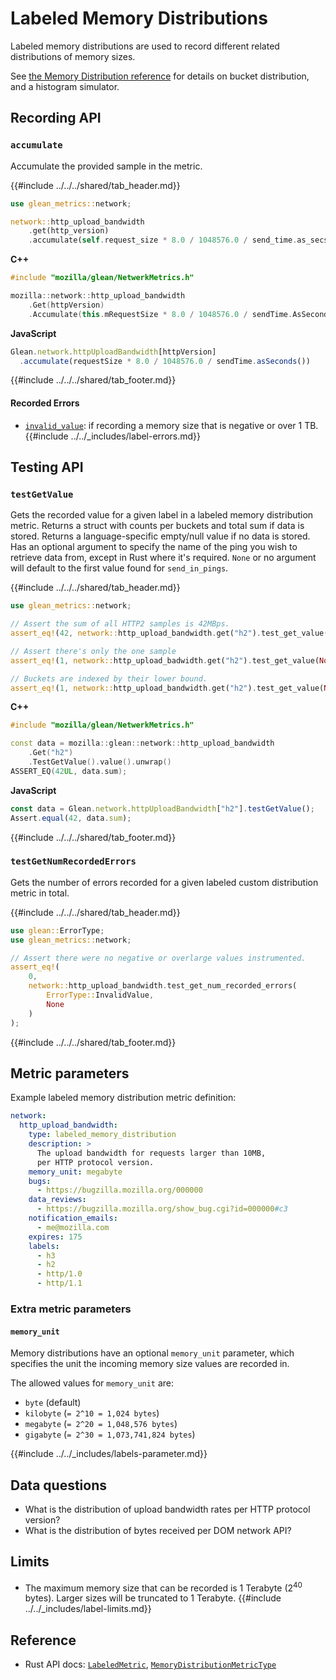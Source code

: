 # Labeled Memory Distributions

Labeled memory distributions are used to record different related distributions of memory sizes.

See [the Memory Distribution reference](memory_distribution.md) for details on bucket distribution,
and a histogram simulator.

## Recording API

### `accumulate`

Accumulate the provided sample in the metric.

{{#include ../../../shared/tab_header.md}}

<div data-lang="Kotlin" class="tab"></div>
<div data-lang="Java" class="tab"></div>
<div data-lang="Swift" class="tab"></div>
<div data-lang="Python" class="tab"></div>
<div data-lang="Rust" class="tab">

```Rust
use glean_metrics::network;

network::http_upload_bandwidth
    .get(http_version)
    .accumulate(self.request_size * 8.0 / 1048576.0 / send_time.as_secs());
```

</div>
<div data-lang="JavaScript" class="tab"></div>
<div data-lang="Firefox Desktop" class="tab">

**C++**

```c++
#include "mozilla/glean/NetwerkMetrics.h"

mozilla::network::http_upload_bandwidth
    .Get(httpVersion)
    .Accumulate(this.mRequestSize * 8.0 / 1048576.0 / sendTime.AsSeconds());
```

**JavaScript**

```js
Glean.network.httpUploadBandwidth[httpVersion]
  .accumulate(requestSize * 8.0 / 1048576.0 / sendTime.asSeconds())
```

</div>

{{#include ../../../shared/tab_footer.md}}

#### Recorded Errors

* [`invalid_value`](../../user/metrics/error-reporting.md): if recording a memory size that is negative or over 1 TB.
{{#include ../../_includes/label-errors.md}}

## Testing API

### `testGetValue`

Gets the recorded value for a given label in a labeled memory distribution metric.
Returns a struct with counts per buckets and total sum if data is stored.
Returns a language-specific empty/null value if no data is stored.
Has an optional argument to specify the name of the ping you wish to retrieve data from, except
in Rust where it's required. `None` or no argument will default to the first value found for `send_in_pings`.

{{#include ../../../shared/tab_header.md}}

<div data-lang="Kotlin" class="tab"></div>
<div data-lang="Java" class="tab"></div>
<div data-lang="Swift" class="tab"></div>
<div data-lang="Python" class="tab"></div>
<div data-lang="Rust" class="tab">

```Rust
use glean_metrics::network;

// Assert the sum of all HTTP2 samples is 42MBps.
assert_eq!(42, network::http_upload_bandwidth.get("h2").test_get_value(None).unwrap().sum);

// Assert there's only the one sample
assert_eq!(1, network::http_upload_badwidth.get("h2").test_get_value(None).unwrap().count);

// Buckets are indexed by their lower bound.
assert_eq!(1, network::http_upload_bandwidth.get("h2").test_get_value(None).unwrap().values[41]);
```

</div>
<div data-lang="JavaScript" class="tab"></div>
<div data-lang="Firefox Desktop" class="tab">

**C++**

```c++
#include "mozilla/glean/NetwerkMetrics.h"

const data = mozilla::glean::network::http_upload_bandwidth
    .Get("h2")
    .TestGetValue().value().unwrap()
ASSERT_EQ(42UL, data.sum);
```

**JavaScript**

```js
const data = Glean.network.httpUploadBandwidth["h2"].testGetValue();
Assert.equal(42, data.sum);
```

</div>

{{#include ../../../shared/tab_footer.md}}

### `testGetNumRecordedErrors`

Gets the number of errors recorded for a given labeled custom distribution metric in total.

{{#include ../../../shared/tab_header.md}}

<div data-lang="Kotlin" class="tab"></div>
<div data-lang="Java" class="tab"></div>
<div data-lang="Swift" class="tab"></div>
<div data-lang="Python" class="tab"></div>
<div data-lang="Rust" class="tab">

```Rust
use glean::ErrorType;
use glean_metrics::network;

// Assert there were no negative or overlarge values instrumented.
assert_eq!(
    0,
    network::http_upload_bandwidth.test_get_num_recorded_errors(
        ErrorType::InvalidValue,
        None
    )
);
```

</div>
<div data-lang="JavaScript" class="tab"></div>
<div data-lang="Firefox Desktop" class="tab"></div>

{{#include ../../../shared/tab_footer.md}}

## Metric parameters

Example labeled memory distribution metric definition:

```YAML
network:
  http_upload_bandwidth:
    type: labeled_memory_distribution
    description: >
      The upload bandwidth for requests larger than 10MB,
      per HTTP protocol version.
    memory_unit: megabyte
    bugs:
      - https://bugzilla.mozilla.org/000000
    data_reviews:
      - https://bugzilla.mozilla.org/show_bug.cgi?id=000000#c3
    notification_emails:
      - me@mozilla.com
    expires: 175
    labels:
      - h3
      - h2
      - http/1.0
      - http/1.1
```

### Extra metric parameters

#### `memory_unit`

Memory distributions have an optional `memory_unit` parameter,
which specifies the unit the incoming memory size values are recorded in.

The allowed values for `memory_unit` are:

* `byte` (default)
* `kilobyte` (`= 2^10 = 1,024 bytes`)
* `megabyte` (`= 2^20 = 1,048,576 bytes`)
* `gigabyte` (`= 2^30 = 1,073,741,824 bytes`)

{{#include ../../_includes/labels-parameter.md}}

## Data questions

* What is the distribution of upload bandwidth rates per HTTP protocol version?
* What is the distribution of bytes received per DOM network API?

## Limits

* The maximum memory size that can be recorded is 1 Terabyte (2<sup>40</sup> bytes).
  Larger sizes will be truncated to 1 Terabyte.
{{#include ../../_includes/label-limits.md}}

## Reference

* Rust API docs: [`LabeledMetric`](../../../docs/glean/private/struct.LabeledMetric.html), [`MemoryDistributionMetricType`](../../../docs/glean/private/struct.MemoryDistributionMetric.html)
